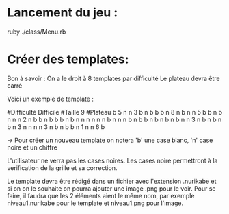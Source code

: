 # Lancement du jeu : 

ruby ./class/Menu.rb

# Créer des templates:
Bon à savoir :
    On a le droit à 8 templates par difficulté
    Le plateau devra être carré

Voici un exemple de template : 

#Difficulté
Difficile
#Taille
9
#Plateau
b 5 n n 3 b n b b
b n 8 n b n n 5 b
b n b n n n 2 n b
b n b b b n b n n
n n n n b n n n b
n b b n b n b n b
n n 3 n b n b n b
n 3 n n n n 3 n b
n b b n 1 n n 6 b

-> Pour créer un nouveau template on notera 'b' une case blanc, 'n' case noire et un chiffre

L'utilisateur ne verra pas les cases noires. Les cases noire permettront à la verification de la grille et sa correction.

Le template devra être rédigé dans un fichier avec l'extension .nurikabe et si on on le souhaite on pourra ajouter une image .png pour le voir.
Pour se faire, il faudra que les 2 éléments aient le même nom, par exemple
niveau1.nurikabe pour le template et niveau1.png pour l'image.